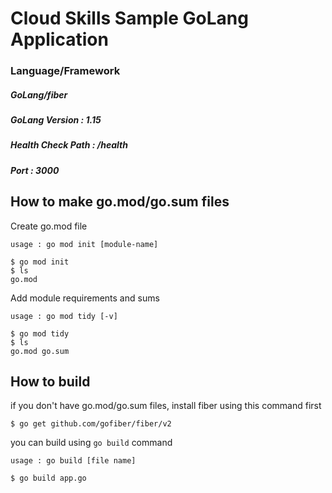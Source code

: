# Cloud Skills Sample GoLang Application
### Language/Framework
##### GoLang/fiber
##### GoLang Version : 1.15
##### Health Check Path : /health
##### Port : 3000
## How to make go.mod/go.sum files
Create go.mod file
```
usage : go mod init [module-name]

$ go mod init
$ ls
go.mod
```

Add module requirements and sums
```
usage : go mod tidy [-v]
 
$ go mod tidy 
$ ls 
go.mod go.sum
```


## How to build
if you don't have go.mod/go.sum files, install fiber using this command first
```
$ go get github.com/gofiber/fiber/v2
```

you can build using `go build` command
```
usage : go build [file name]

$ go build app.go
```
